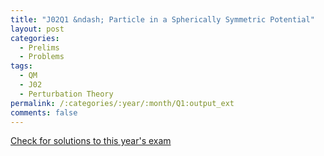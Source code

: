 ```yaml
---
title: "J02Q1 &ndash; Particle in a Spherically Symmetric Potential"
layout: post
categories:
  - Prelims
  - Problems
tags:
  - QM
  - J02
  - Perturbation Theory
permalink: /:categories/:year/:month/Q1:output_ext
comments: false
---
```

<object data="2002J1Q.pdf" type="application/pdf" width="100%" height="500"></object>
<div class="message"><a href='https://princetonprelim.com/prelim/8/'>Check for solutions to this year's exam</a></div>
